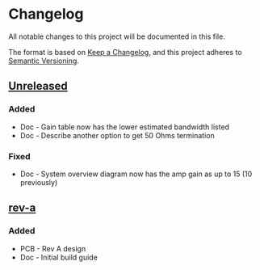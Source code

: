 # Changelog

All notable changes to this project will be documented in this file.

The format is based on [Keep a Changelog](https://keepachangelog.com/en/1.0.0/),
and this project adheres to [Semantic Versioning](https://semver.org/spec/v2.0.0.html).

## [Unreleased]

### Added

- Doc - Gain table now has the lower estimated bandwidth listed
- Doc - Describe another option to get 50 Ohms termination

### Fixed

- Doc - System overview diagram now has the amp gain as up to 15 (10 previously)

## [rev-a]

### Added

- PCB - Rev A design
- Doc - Initial build guide

[unreleased]: https://gitlab.com/wolfre/vhs-rf-amp-ada4857/-/compare/rev-a...main
[rev-a]: https://gitlab.com/wolfre/vhs-rf-amp-ada4857/-/tree/rev-a
